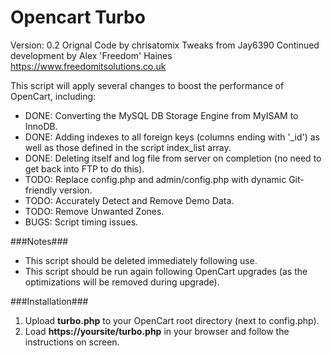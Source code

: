 Opencart Turbo
==============

Version: 0.2
Orignal Code by chrisatomix
Tweaks from Jay6390
Continued development by Alex 'Freedom' Haines
https://www.freedomitsolutions.co.uk


This script will apply several changes to boost the performance of OpenCart, including:
*   DONE: Converting the MySQL DB Storage Engine from MyISAM to InnoDB.
*   DONE: Adding indexes to all foreign keys (columns ending with '_id') as well as those defined in the script index_list array.
*   DONE: Deleting itself and log file from server on completion (no need to get back into FTP to do this).
*   TODO: Replace config.php and admin/config.php with dynamic Git-friendly version.
*   TODO: Accurately Detect and Remove Demo Data.
*   TODO: Remove Unwanted Zones.
*   BUGS: Script timing issues.

###Notes###
*   This script should be deleted immediately following use.
*   This script should be run again following OpenCart upgrades (as the optimizations will be removed during upgrade).

###Installation###
1.  Upload **turbo.php** to your OpenCart root directory (next to config.php).
2.  Load **https://yoursite/turbo.php** in your browser and follow the instructions on screen.
